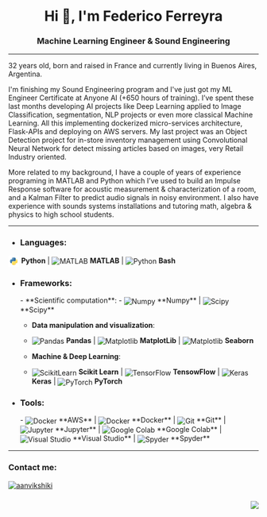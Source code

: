 <h1 align="center">Hi 👋, I'm Federico Ferreyra </h1>
<h3 align="center">Machine Learning Engineer & Sound Engineering
</h3>

---

32 years old, born and raised in France and currently living in Buenos Aires, Argentina.

I'm finishing my Sound Engineering program and I've just got my ML Engineer Certificate at Anyone AI (+650 hours of training).
I’ve spent these last months developing AI projects like Deep Learning applied to Image Classification, segmentation, NLP projects or even more classical Machine Learning. All this implementing dockerized micro-services architecture, Flask-APIs and deploying on AWS servers. My last project was an Object Detection project for in-store inventory management using Convolutional Neural Network for detect missing articles based on images, very Retail Industry oriented.

More related to my background, I have a couple of years of experience programing in MATLAB and Python which I’ve used to build an Impulse Response software for acoustic measurement & characterization of a room, and a Kalman Filter to predict audio signals in noisy environment. I also have experience with sounds systems installations and tutoring math, algebra & physics to high school students.

---

- <h3 align="left"> Languages:</h3> 
<img align="center" alt="Python" width="22px" src="https://raw.githubusercontent.com/github/explore/80688e429a7d4ef2fca1e82350fe8e3517d3494d/topics/python/python.png" />  **Python** | <img align="center" alt="MATLAB" width="22px" src="https://upload.wikimedia.org/wikipedia/commons/2/21/Matlab_Logo.png" />  **MATLAB** | <img align="center" alt="Python" width="22px" src="https://imgs.search.brave.com/QzK9M4F3TkAV8BdxNAvdBDENcNDsCKqmPy4RMQMGybs/rs:fit:300:300:1/g:ce/aHR0cHM6Ly9rZWVz/dGFsa3N0ZWNoLmNv/bS93cC1jb250ZW50/L3VwbG9hZHMvMjAx/OS8wOC9iYXNoLWxv/Z28tMzAweDMwMC5w/bmc"/> **Bash**

- <h3 align="left"> Frameworks:</h3> 
  - **Scientific computation**: 
  - <img align="center" alt="Numpy" width="22px" src="https://cdn.worldvectorlogo.com/logos/numpy.svg" />  **Numpy** | <img align="center" alt="Scipy" width="22px" src="https://upload.wikimedia.org/wikipedia/commons/b/b2/SCIPY_2.svg" />  **Scipy**  
 
  - **Data manipulation and visualization**: 
  - <img align="center" alt="Pandas" width="22px" src="https://upload.wikimedia.org/wikipedia/commons/2/22/Pandas_mark.svg" />  **Pandas**   |   <img align="center" alt="Matplotlib" width="22px" src="https://upload.wikimedia.org/wikipedia/commons/8/84/Matplotlib_icon.svg" />  **MatplotLib** |  <img align="center" alt="Matplotlib" width="22px" src="https://user-images.githubusercontent.com/315810/92161415-9e357100-edfe-11ea-917d-f9e33fd60741.png" />  **Seaborn**

  - **Machine & Deep Learning**: 
  - <img align="center" alt="ScikitLearn" width="22px" src="https://upload.wikimedia.org/wikipedia/commons/0/05/Scikit_learn_logo_small.svg" />  **Scikit Learn** | <img align="center" alt="TensorFlow" width="22px" src="https://upload.wikimedia.org/wikipedia/commons/2/2d/Tensorflow_logo.svg" />  **TensowFlow** | <img align="center" alt="Keras" width="22px" src="https://upload.wikimedia.org/wikipedia/commons/a/ae/Keras_logo.svg" />  **Keras** | <img align="center" alt="PyTorch" width="22px" src="https://upload.wikimedia.org/wikipedia/commons/1/10/PyTorch_logo_icon.svg" />  **PyTorch** 
  
- <h3 align="left"> Tools:</h3>
  - <img align="center" alt="Docker" width="22px" src="https://portal-api.handytec.mobi/api/v2/storage/show/marketing/vEApJOCPVlUa4XS6Ke8yYsW2aELmNziq.png"/>  **AWS** | <img align="center" alt="Docker" width="22px" src="https://cdn-icons-png.flaticon.com/512/919/919853.png"/>  **Docker** | <img align="center" alt="Git" width="22px" src="https://git-scm.com/images/logos/downloads/Git-Icon-1788C.png" /> **Git** | <img align="center" alt="Jupyter" width="22px" src="https://jupyter.org/assets/homepage/main-logo.svg"/> **Jupyter** | <img align="center" alt="Google Colab" width="22px" src="https://avatars.githubusercontent.com/u/38081706?v=4" /> **Google Colab**  | <img align="center" alt="Visual Studio" width="22px" src="https://upload.wikimedia.org/wikipedia/commons/9/9a/Visual_Studio_Code_1.35_icon.svg"/>  **Visual Studio** | <img align="center" alt="Spyder" width="22px" src="https://spyder-ide.github.io/lektor-icon/static/images/spyder-logo.svg"/>  **Spyder**


---

<h3 align="left">Contact me:</h3>
<p align="left">
<a href="https://www.linkedin.com/in/federico-ferreyra/" target="blank"><img align="center" src="https://raw.githubusercontent.com/rahuldkjain/github-profile-readme-generator/master/src/images/icons/Social/linked-in-alt.svg" alt="aanvikshiki" height="25" width="25" /></a>

<h3 align="right"> 
  
  ![](https://komarev.com/ghpvc/?username=nahue-passano)  </h3>
